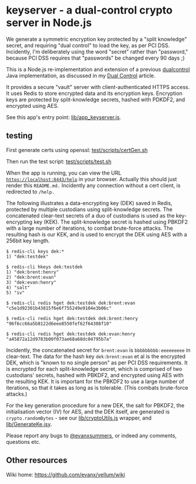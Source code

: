 # keyserver - a dual-control crypto server in Node.js

We generate a symmetric encryption key protected by a "split knowledge" secret, and requiring "dual control" to load the key, as per PCI DSS. Incidently, I'm deliberately using the word "secret" rather than "password," because PCI DSS requires that "passwords" be changed every 90 days ;)

This is a Node.js re-implementation and extension of a previous <a href="https://github.com/evanx/dualcontrol">dualcontrol</a> Java implementation, as discussed in 
my <a href="https://github.com/evanx/vellum/wiki/DualControl">Dual Control</a> article.

It provides a secure "vault" server with client-authenticated HTTPS access. It uses Redis to store encrypted data and its encryption keys. Encryption keys are protected by split-knowledge secrets, hashed with PDKDF2, and encrypted using AES.

See this app's entry point: <a href="https://github.com/evanx/keyserver/blob/master/lib/app_keyserver.js">lib/app_keyserver.js</a>.

## testing 

First generate certs using openssl: [test/scripts/certGen.sh](https://github.com/evanx/keyserver/blob/master/test/scripts/certGen.sh)

Then run the test script: [test/scripts/test.sh](https://github.com/evanx/keyserver/blob/master/test/scripts/test.sh)

When the app is running, you can view the URL <a href="https://localhost:8443/help">`https://localhost:8443/help`</a> in your browser. Actually this should just render this `README.md.` Incidently any connection without a cert client, is redirected to `/help.`

The following illustrates a data-encrypting key (DEK) saved in Redis, protected by multiple custodians using split-knowledge secrets. The concatenated clear-text secrets of a duo of custodians is used as the key-encrypting key (KEK). The split-knowledge secret is hashed using PBKDF2 with a large number of iterations, to combat brute-force attacks. The resulting hash is our KEK, and is used to encrypt the DEK using AES with a 256bit key length. 

```shell
$ redis-cli keys dek:*
1) "dek:testdek"

$ redis-cli hkeys dek:testdek
1) "dek:brent:henry"
2) "dek:brent:evan"
3) "dek:evan:henry"
4) "salt"
5) "iv"

$ redis-cli redis hget dek:testdek dek:brent:evan
"c5e1d92301b43815f6e6f755249e9104e3b06c"

$ redis-cli redis hget dek:testdek dek:brent:henry
"96f6cc66a5b8122d6eee8550fef62f64308f10"

$ redis-cli redis hget dek:testdek dek:evan:henry
"a45872a12d9783b00f073ae68a68dc04795b7a"
```

Incidently, the concatenated secret for `brent:evan` is `bbbbbbbbb:eeeeeeeee` in clear-text. The data for the hash key `dek:brent:evan` et al is the encrypted DEK, which is "known to no single person" as per PCI DSS requirements. It is encrypted for each split-knowledge secret, which is comprised of two custodians' secrets, hashed with PBKDF2, and encrypted using AES with the resulting KEK. It is important for the PBKDF2 to use a large number of iterations, so that it takes as long as is tolerable. (This combats brute-force attacks.)

For the key generation procedure for a new DEK, the salt for PBKDF2, the initialisation vector (IV) for AES, and the DEK itself, are generated is `crypto.randomBytes` - see 
our [lib/cryptoUtils.js](https://github.com/evanx/keyserver/blob/master/lib/cryptoUtils.js) wrapper, and [lib/GenerateKe.jsy](https://github.com/evanx/keyserver/blob/master/lib/GenerateKey.js).

Please report any bugs to <a href="https://twitter.com/evanxsummers">@evanxsummers</a>, or indeed any comments, questions etc.


## Other resources

Wiki home: https://github.com/evanx/vellum/wiki



